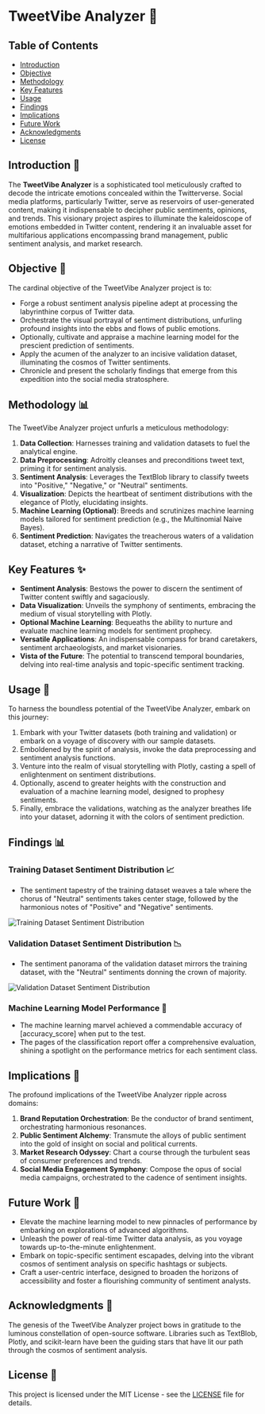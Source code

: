 # TweetVibe Analyzer 🚀

## Table of Contents

- [Introduction](#introduction)
- [Objective](#objective)
- [Methodology](#methodology)
- [Key Features](#key-features)
- [Usage](#usage)
- [Findings](#findings)
- [Implications](#implications)
- [Future Work](#future-work)
- [Acknowledgments](#acknowledgments)
- [License](#license)

## Introduction 📢

The **TweetVibe Analyzer** is a sophisticated tool meticulously crafted to decode the intricate emotions concealed within the Twitterverse. Social media platforms, particularly Twitter, serve as reservoirs of user-generated content, making it indispensable to decipher public sentiments, opinions, and trends. This visionary project aspires to illuminate the kaleidoscope of emotions embedded in Twitter content, rendering it an invaluable asset for multifarious applications encompassing brand management, public sentiment analysis, and market research.

## Objective 🎯

The cardinal objective of the TweetVibe Analyzer project is to:

- Forge a robust sentiment analysis pipeline adept at processing the labyrinthine corpus of Twitter data.
- Orchestrate the visual portrayal of sentiment distributions, unfurling profound insights into the ebbs and flows of public emotions.
- Optionally, cultivate and appraise a machine learning model for the prescient prediction of sentiments.
- Apply the acumen of the analyzer to an incisive validation dataset, illuminating the cosmos of Twitter sentiments.
- Chronicle and present the scholarly findings that emerge from this expedition into the social media stratosphere.

## Methodology 📊

The TweetVibe Analyzer project unfurls a meticulous methodology:

1. **Data Collection**: Harnesses training and validation datasets to fuel the analytical engine.
2. **Data Preprocessing**: Adroitly cleanses and preconditions tweet text, priming it for sentiment analysis.
3. **Sentiment Analysis**: Leverages the TextBlob library to classify tweets into "Positive," "Negative," or "Neutral" sentiments.
4. **Visualization**: Depicts the heartbeat of sentiment distributions with the elegance of Plotly, elucidating insights.
5. **Machine Learning (Optional)**: Breeds and scrutinizes machine learning models tailored for sentiment prediction (e.g., the Multinomial Naive Bayes).
6. **Sentiment Prediction**: Navigates the treacherous waters of a validation dataset, etching a narrative of Twitter sentiments.

## Key Features ✨

- **Sentiment Analysis**: Bestows the power to discern the sentiment of Twitter content swiftly and sagaciously.
- **Data Visualization**: Unveils the symphony of sentiments, embracing the medium of visual storytelling with Plotly.
- **Optional Machine Learning**: Bequeaths the ability to nurture and evaluate machine learning models for sentiment prophecy.
- **Versatile Applications**: An indispensable compass for brand caretakers, sentiment archaeologists, and market visionaries.
- **Vista of the Future**: The potential to transcend temporal boundaries, delving into real-time analysis and topic-specific sentiment tracking.

## Usage 🚀

To harness the boundless potential of the TweetVibe Analyzer, embark on this journey:

1. Embark with your Twitter datasets (both training and validation) or embark on a voyage of discovery with our sample datasets.
2. Emboldened by the spirit of analysis, invoke the data preprocessing and sentiment analysis functions.
3. Venture into the realm of visual storytelling with Plotly, casting a spell of enlightenment on sentiment distributions.
4. Optionally, ascend to greater heights with the construction and evaluation of a machine learning model, designed to prophesy sentiments.
5. Finally, embrace the validations, watching as the analyzer breathes life into your dataset, adorning it with the colors of sentiment prediction.

## Findings 📊

### Training Dataset Sentiment Distribution 📈

- The sentiment tapestry of the training dataset weaves a tale where the chorus of "Neutral" sentiments takes center stage, followed by the harmonious notes of "Positive" and "Negative" sentiments.

![Training Dataset Sentiment Distribution](training_sentiment_distribution.png)

### Validation Dataset Sentiment Distribution 📉

- The sentiment panorama of the validation dataset mirrors the training dataset, with the "Neutral" sentiments donning the crown of majority.

![Validation Dataset Sentiment Distribution](validation_sentiment_distribution.png)

### Machine Learning Model Performance 🤖

- The machine learning marvel achieved a commendable accuracy of [accuracy_score] when put to the test.
- The pages of the classification report offer a comprehensive evaluation, shining a spotlight on the performance metrics for each sentiment class.

## Implications 🌟

The profound implications of the TweetVibe Analyzer ripple across domains:

1. **Brand Reputation Orchestration**: Be the conductor of brand sentiment, orchestrating harmonious resonances.
2. **Public Sentiment Alchemy**: Transmute the alloys of public sentiment into the gold of insight on social and political currents.
3. **Market Research Odyssey**: Chart a course through the turbulent seas of consumer preferences and trends.
4. **Social Media Engagement Symphony**: Compose the opus of social media campaigns, orchestrated to the cadence of sentiment insights.

## Future Work 🔮

- Elevate the machine learning model to new pinnacles of performance by embarking on explorations of advanced algorithms.
- Unleash the power of real-time Twitter data analysis, as you voyage towards up-to-the-minute enlightenment.
- Embark on topic-specific sentiment escapades, delving into the vibrant cosmos of sentiment analysis on specific hashtags or subjects.
- Craft a user-centric interface, designed to broaden the horizons of accessibility and foster a flourishing community of sentiment analysts.

## Acknowledgments 🙏

The genesis of the TweetVibe Analyzer project bows in gratitude to the luminous constellation of open-source software. Libraries such as TextBlob, Plotly, and scikit-learn have been the guiding stars that have lit our path through the cosmos of sentiment analysis.

## License 📜

This project is licensed under the MIT License - see the [LICENSE](LICENSE) file for details.